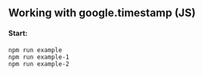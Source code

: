 ## Working with google.timestamp (JS)

#### Start:

```
npm run example
npm run example-1
npm run example-2
```
